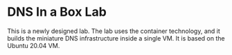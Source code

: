 # DNS In a Box Lab

This is a newly designed lab. 
The lab uses the container technology, and it builds
the miniature DNS infrastructure inside a single VM.
It is based on the Ubuntu 20.04 VM. 
